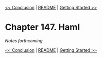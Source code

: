 [&lt;&lt; Conclusion](ch146-conclusion.md) | [README](README.md) | [Getting Started &gt;&gt;](ch148-getting-started.md)

# Chapter 147. Haml

*Notes forthcoming*

[&lt;&lt; Conclusion](ch146-conclusion.md) | [README](README.md) | [Getting Started &gt;&gt;](ch148-getting-started.md)